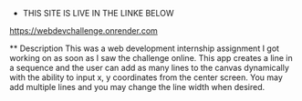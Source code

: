 * THIS SITE IS LIVE IN THE LINKE BELOW

https://webdevchallenge.onrender.com

  ** Description
  This was a web development internship assignment I got
  working on as soon as I saw the challenge online.
  This app creates a line in a sequence and the user
  can add as many lines to the canvas dynamically
  with the ability to input x, y coordinates from
  the center screen.
  You may add multiple lines and you may change
  the line width when desired.
